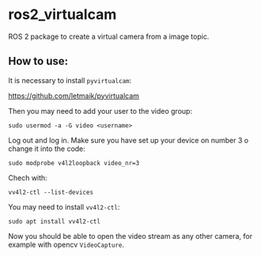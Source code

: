 # ros2_virtualcam
ROS 2 package to create a virtual camera from a image topic.

## How to use:
It is necessary to install `pyvirtualcam`:

https://github.com/letmaik/pyvirtualcam

Then you may need to add your user to the video group:
```
sudo usermod -a -G video <username>
```

Log out and log in. Make sure you have set up your device on number 3 o change it into the code:

```
sudo modprobe v4l2loopback video_nr=3
```

Chech with:
```
vv4l2-ctl --list-devices
```


You may need to install `vv4l2-ctl`:
```
sudo apt install vv4l2-ctl
```

Now you should be able to open the video stream as any other camera, for example with opencv `VideoCapture`.